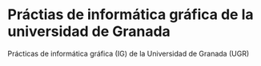 # Práctias de informática gráfica de la universidad de Granada

Prácticas de informática gráfica (IG) de la Universidad de Granada (UGR)
